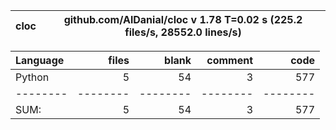 cloc|github.com/AlDanial/cloc v 1.78  T=0.02 s (225.2 files/s, 28552.0 lines/s)
--- | ---

Language|files|blank|comment|code
:-------|-------:|-------:|-------:|-------:
Python|5|54|3|577
--------|--------|--------|--------|--------
SUM:|5|54|3|577
